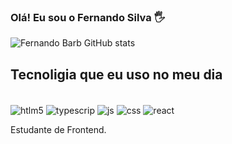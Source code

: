 ### Olá! Eu sou o Fernando Silva 🖐️

![Fernando Barb GitHub stats](https://github-readme-stats.vercel.app/api?username=FernandoBarbo&show_icons=true&theme=dracula)

## Tecnoligia que eu uso no meu dia 

<div style="display: inline_block"><br/>
  <img align="center" alt="htlm5"; src="https://img.shields.io/badge/HTML5-E34F26?style=for-the-badge&logo=html5&logoColor=white"/>

  <img align="center" alt="typescrip" src="https://img.shields.io/badge/TypeScript-007ACC?style=for-the-badge&logo=typescript&logoColor=white"/>

  <img align="center" alt="js" src="https://img.shields.io/badge/JavaScript-F7DF1E?style=for-the-badge&logo=javascript&logoColor=black"/>

   <img align="center" alt="css" src="https://img.shields.io/badge/CSS3-1572B6?style=for-the-badge&logo=css3&logoColor=white"/>

  <img align="center" alt="react" src="https://img.shields.io/badge/React-20232A?style=for-the-badge&logo=react&logoColor=61DAFB"/>


</div>


Estudante de Frontend.
